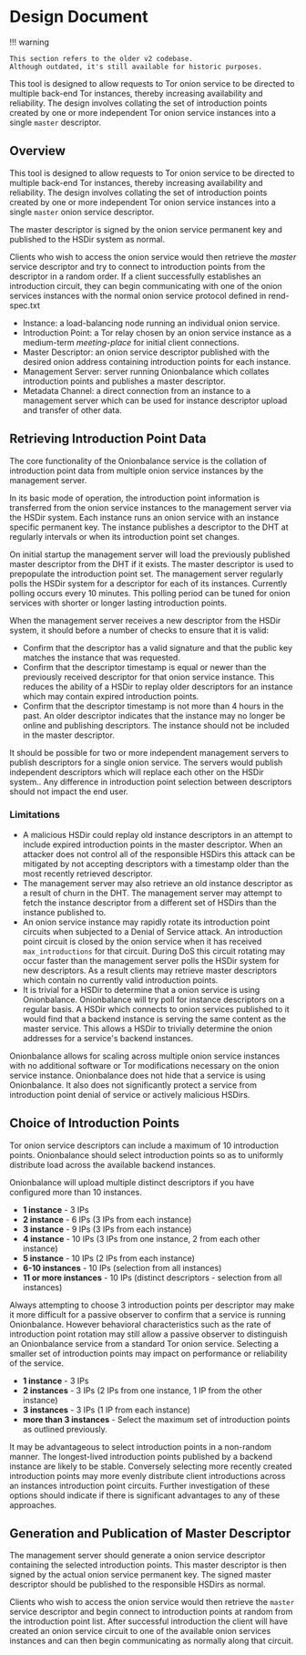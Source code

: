 # Design Document

!!! warning

    This section refers to the older v2 codebase.
    Although outdated, it's still available for historic purposes.

This tool is designed to allow requests to Tor onion service to be
directed to multiple back-end Tor instances, thereby increasing
availability and reliability. The design involves collating the set of
introduction points created by one or more independent Tor onion service
instances into a single `master` descriptor.

## Overview

This tool is designed to allow requests to Tor onion service to be
directed to multiple back-end Tor instances, thereby increasing
availability and reliability. The design involves collating the set of
introduction points created by one or more independent Tor onion service
instances into a single `master` onion service descriptor.

The master descriptor is signed by the onion service permanent key and
published to the HSDir system as normal.

Clients who wish to access the onion service would then retrieve the
*master* service descriptor and try to connect to introduction points
from the descriptor in a random order. If a client successfully
establishes an introduction circuit, they can begin communicating with
one of the onion services instances with the normal onion service
protocol defined in rend-spec.txt

* Instance: a load-balancing node running an individual onion service.
* Introduction Point: a Tor relay chosen by an onion service instance as a
  medium-term *meeting-place* for initial client connections.
* Master Descriptor: an onion service descriptor published with the desired
  onion address containing introduction points for each instance.
* Management Server: server running Onionbalance which collates introduction
  points and publishes a master descriptor.
* Metadata Channel: a direct connection from an instance to a management server
  which can be used for instance descriptor upload and transfer of other data.

## Retrieving Introduction Point Data

The core functionality of the Onionbalance service is the collation of
introduction point data from multiple onion service instances by the
management server.

In its basic mode of operation, the introduction point information is
transferred from the onion service instances to the management server
via the HSDir system. Each instance runs an onion service with an
instance specific permanent key. The instance publishes a descriptor to
the DHT at regularly intervals or when its introduction point set
changes.

On initial startup the management server will load the previously
published master descriptor from the DHT if it exists. The master
descriptor is used to prepopulate the introduction point set. The
management server regularly polls the HSDir system for a descriptor for
each of its instances. Currently polling occurs every 10 minutes. This
polling period can be tuned for onion services with shorter or longer
lasting introduction points.

When the management server receives a new descriptor from the HSDir
system, it should before a number of checks to ensure that it is valid:

* Confirm that the descriptor has a valid signature and that the public key
  matches the instance that was requested.
* Confirm that the descriptor timestamp is equal or newer than the previously
  received descriptor for that onion service instance. This reduces the ability
  of a HSDir to replay older descriptors for an instance which may contain
  expired introduction points.
* Confirm that the descriptor timestamp is not more than 4 hours in the past.
  An older descriptor indicates that the instance may no longer be online and
  publishing descriptors. The instance should not be included in the master
  descriptor.

It should be possible for two or more independent management servers to
publish descriptors for a single onion service. The servers would
publish independent descriptors which will replace each other on the
HSDir system.. Any difference in introduction point selection between
descriptors should not impact the end user.

### Limitations

* A malicious HSDir could replay old instance descriptors in an attempt to
  include expired introduction points in the master descriptor. When an
  attacker does not control all of the responsible HSDirs this attack can be
  mitigated by not accepting descriptors with a timestamp older than the most
  recently retrieved descriptor.
* The management server may also retrieve an old instance descriptor as a
  result of churn in the DHT. The management server may attempt to fetch the
  instance descriptor from a different set of HSDirs than the instance
  published to.
* An onion service instance may rapidly rotate its introduction point circuits
  when subjected to a Denial of Service attack. An introduction point circuit
  is closed by the onion service when it has received `max_introductions` for
  that circuit. During DoS this circuit rotating may occur faster than the
  management server polls the HSDir system for new descriptors. As a result
  clients may retrieve master descriptors which contain no currently valid
  introduction points.
* It is trivial for a HSDir to determine that a onion service is using
  Onionbalance. Onionbalance will try poll for instance descriptors on a
  regular basis. A HSDir which connects to onion services published to it would
  find that a backend instance is serving the same content as the master
  service. This allows a HSDir to trivially determine the onion addresses for a
  service's backend instances.

Onionbalance allows for scaling across multiple onion service instances
with no additional software or Tor modifications necessary on the onion
service instance. Onionbalance does not hide that a service is using
Onionbalance. It also does not significantly protect a service from
introduction point denial of service or actively malicious HSDirs.

## Choice of Introduction Points

Tor onion service descriptors can include a maximum of 10 introduction
points. Onionbalance should select introduction points so as to
uniformly distribute load across the available backend instances.

Onionbalance will upload multiple distinct descriptors if you have
configured more than 10 instances.

* **1 instance** - 3 IPs
* **2 instance** - 6 IPs (3 IPs from each instance)
* **3 instance** - 9 IPs (3 IPs from each instance)
* **4 instance** - 10 IPs (3 IPs from one instance, 2 from each other
    instance)
* **5 instance** - 10 IPs (2 IPs from each instance)
* **6-10 instances** - 10 IPs (selection from all instances)
* **11 or more instances** - 10 IPs (distinct descriptors - selection
    from all instances)

Always attempting to choose 3 introduction points per descriptor may
make it more difficult for a passive observer to confirm that a service
is running Onionbalance. However behavioral characteristics such as the
rate of introduction point rotation may still allow a passive observer
to distinguish an Onionbalance service from a standard Tor onion
service. Selecting a smaller set of introduction points may impact on
performance or reliability of the service.

* **1 instance** - 3 IPs
* **2 instances** - 3 IPs (2 IPs from one instance, 1 IP from the
    other instance)
* **3 instances** - 3 IPs (1 IP from each instance)
* **more than 3 instances** - Select the maximum set of introduction
    points as outlined previously.

It may be advantageous to select introduction points in a non-random
manner. The longest-lived introduction points published by a backend
instance are likely to be stable. Conversely selecting more recently
created introduction points may more evenly distribute client
introductions across an instances introduction point circuits. Further
investigation of these options should indicate if there is significant
advantages to any of these approaches.

## Generation and Publication of Master Descriptor

The management server should generate a onion service descriptor
containing the selected introduction points. This master descriptor is
then signed by the actual onion service permanent key. The signed master
descriptor should be published to the responsible HSDirs as normal.

Clients who wish to access the onion service would then retrieve the
`master` service descriptor and begin connect to introduction points
at random from the introduction point list. After successful
introduction the client will have created an onion service circuit to
one of the available onion services instances and can then begin
communicating as normally along that circuit.

